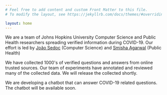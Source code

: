 ```yaml
---
# Feel free to add content and custom Front Matter to this file.
# To modify the layout, see https://jekyllrb.com/docs/themes/#overriding-theme-defaults

layout: home
---
```


We are a team of Johns Hopkins University Computer Science and Public Health researchers spreading verified information during COVID-19.
Our effort is led by [João Sedoc](https://www.cs.jhu.edu/faculty/joao-sedoc/) (Computer Science) and [Smisha Agarwal](https://www.jhsph.edu/faculty/directory/profile/2943/smisha-agarwal) (Public Health)

We have collected 1000's of verified questions and answers from online trusted sources. 
Our team of experiments have annotated and reviewed many of the collected data.
We will release the collected shortly.

We are developing a chatbot that can answer COVID-19 related questions. The chatbot will be available soon. 